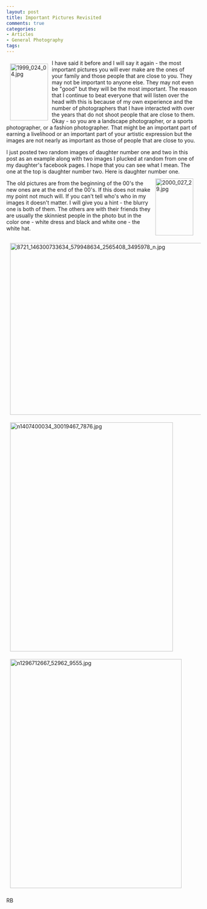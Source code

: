```yaml
---
layout: post
title: Important Pictures Revisited
comments: true
categories:
- Articles
- General Photography
tags:
---
```

<a rel="lightbox" href="/wp-content/uploads/2010/01/1999_024_04.jpg"><img title="1999_024_04.jpg" src="/wp-content/uploads/2010/01/.thumbs/.1999_024_04.jpg" border="0" alt="1999_024_04.jpg" hspace="10" vspace="10" width="100" height="150" align="left" /></a>I have said it before and I will say it again - the most important pictures you will ever make are the ones of your family and those people that are close to you. They may not be important to anyone else. They may not even be "good" but they will be the most important. The reason that I continue to beat everyone that will listen over the head with this is because of my own experience and the number of photographers that I have interacted with over the years that do not shoot people that are close to them. Okay - so you are a landscape photographer, or a sports photographer, or a fashion photographer. That might be an important part of earning a livelihood or an important part of your artistic expression but the images are not nearly as important as those of people that are close to you.

I just posted two random images of daughter number one and two in this post as an example along with two images I plucked at random from one of my daughter's facebook pages. I hope that you can see what I mean. The one at the top is daughter number two. Here is daughter number one.<a rel="lightbox" href="/wp-content/uploads/2010/01/2000_027_29.jpg"><img title="2000_027_29.jpg" src="/wp-content/uploads/2010/01/.thumbs/.2000_027_29.jpg" border="0" alt="2000_027_29.jpg" hspace="10" vspace="10" width="100" height="150" align="right" /></a>

The old pictures are from the beginning of the 00's the new ones are at the end of the 00's. If this does not make my point not much will. If you can't tell who's who in my images it doesn't matter. I will give you a hint - the blurry one is both of them. The others are with their friends they are usually the skinniest people in the photo but in the color one - white dress and black and white one - the white hat.

<img title="8721_146300733634_579948634_2565408_3495978_n.jpg" src="/wp-content/uploads/2010/01/8721_146300733634_579948634_2565408_3495978_n.jpg" border="0" alt="8721_146300733634_579948634_2565408_3495978_n.jpg" hspace="10" vspace="10" width="602" height="453" />

<img title="n1407400034_30019467_7876.jpg" src="/wp-content/uploads/2010/01/n1407400034_30019467_7876.jpg" border="0" alt="n1407400034_30019467_7876.jpg" hspace="10" vspace="10" width="430" height="604" />

<img title="n1296712667_52962_9555.jpg" src="/wp-content/uploads/2010/01/n1296712667_52962_9555.jpg" border="0" alt="n1296712667_52962_9555.jpg" hspace="10" vspace="10" width="453" height="604" />

RB
